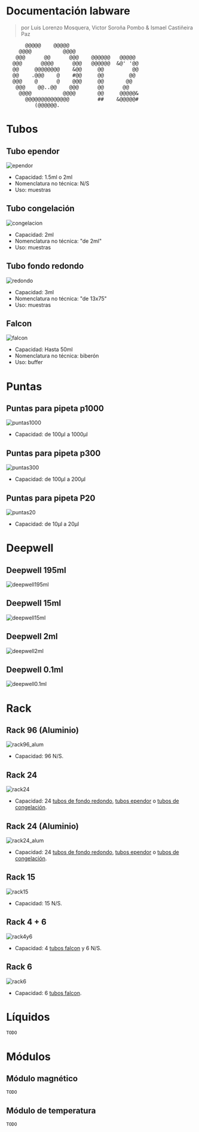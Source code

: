 # Documentación labware
> por Luis Lorenzo Mosquera, Victor Soroña Pombo & Ismael Castiñeira Paz 
<pre>
      @@@@@    @@@@@                                                                               
    @@@@          @@@@                                                         
   @@@      @@      @@@    @@@@@@   @@@@@
  @@@      @@@@      @@@   @@@@@@  &amp;@&apos; &apos;@@
  @@     @@@@@@@@    &amp;@@     @@         @@
  @@    .@@@    @    #@@     @@        @@
  @@@    @      @    @@@     @@       @@
   @@@    @@..@@    @@@      @@      @@
    @@@@          @@@@       @@     @@@@@&amp;
      @@@@@@@@@@@@@@         ##    &amp;@@@@@#
         (@@@@@@.
</pre>

# Tubos

<a id="ependor"></a>  

## Tubo ependor  
![ependor](img/labware/ependor.jpeg)
* Capacidad: 1.5ml o 2ml
* Nomenclatura no técnica: N/S
* Uso: muestras


<a id="congelacion"></a>  

## Tubo congelación  
![congelacion](img/labware/congelacion.jpeg)
* Capacidad: 2ml
* Nomenclatura no técnica: "de 2ml"
* Uso: muestras


<a id="f_redondo"></a>  

## Tubo fondo redondo  
![redondo](img/labware/redondo.jpeg)
* Capacidad: 3ml
* Nomenclatura no técnica: "de 13x75"
* Uso: muestras


<a id="falcon"></a>  

## Falcon  
![falcon](img/labware/falcon.jpeg)
* Capacidad: Hasta 50ml
* Nomenclatura no técnica: biberón
* Uso: buffer

# Puntas

<a id="puntas1000"></a>  

## Puntas para pipeta p1000
![puntas1000](img/labware/puntas1000.jpeg)
* Capacidad: de 100µl a 1000µl


<a id="puntas300"></a>  

## Puntas para pipeta p300
![puntas300](img/labware/puntas300.jpeg)
* Capacidad: de 100µl a 200µl


<a id="puntas20"></a>  

## Puntas para pipeta P20
![puntas20](img/labware/puntas20.jpeg)
* Capacidad: de 10µl a 20µl


# Deepwell

<a id="deepwell195ml"></a>

## Deepwell 195ml
![deepwell195ml](img/labware/deepwell195ml.jpeg)


<a id="deepwell15ml"></a>  

## Deepwell 15ml
![deepwell15ml](img/labware/deepwell15ml.jpeg)


<a id="deepwell2ml"></a>  

## Deepwell 2ml
![deepwell2ml](img/labware/deepwell2ml.jpeg)


<a id="deepwell0.1ml"></a>

## Deepwell 0.1ml
![deepwell0.1ml](img/labware/deepwell0.1ml.jpeg)

# Rack

<a id="rack96_alum"></a>

## Rack 96 (Aluminio)
![rack96_alum](img/labware/rack96_alum.jpeg)
* Capacidad: 96 N/S.


<a id="rack24"></a>

## Rack 24
![rack24](img/labware/rack24.jpeg)
* Capacidad: 24 [tubos de fondo redondo](#f_redondo), [tubos ependor](#ependor) o [tubos de congelación](#congelacion).


<a id="rack24_alum"></a>

## Rack 24 (Aluminio)
![rack24_alum](img/labware/rack24_alum.jpeg)
* Capacidad: 24 [tubos de fondo redondo](#f_redondo), [tubos ependor](#ependor) o [tubos de congelación](#congelacion).


<a id="rack15"></a>

## Rack 15
![rack15](img/labware/rack15.jpeg)
* Capacidad: 15 N/S.


<a id="rack4y6"></a>

## Rack 4 + 6
![rack4y6](img/labware/rack4y6.jpeg)
* Capacidad: 4 [tubos falcon](#falcon) y  6 N/S.


<a id="rack6"></a>

## Rack 6
![rack6](img/labware/rack6.jpeg)
* Capacidad: 6 [tubos falcon](#falcon).


# Líquidos

~~~
TODO
~~~

# Módulos

<a id="m_magnetico"></a>

## Módulo magnético
~~~
TODO
~~~

<a id="m_temperatura"></a>

## Módulo de temperatura
~~~
TODO
~~~